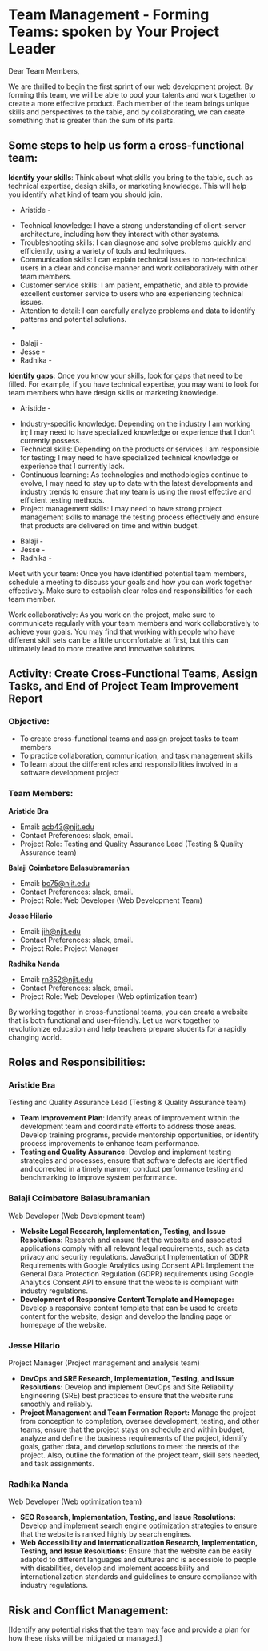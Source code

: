 # Team Management - Forming Teams: spoken by Your Project Leader

Dear Team Members,

We are thrilled to begin the first sprint of our web development project. By forming this team, we will be able to pool your talents and work together
to create a more effective product. Each member of the team brings unique skills and perspectives to the table, and by
collaborating, we can create something that is greater than the sum of its parts.

## Some steps to help us form a cross-functional team:

**Identify your skills**: Think about what skills you bring to the table, such as technical expertise, design skills, or
marketing knowledge. This will help you identify what kind of team you should join.
* Aristide -
- Technical knowledge: I have a strong understanding of client-server architecture, including how they interact with other systems.
- Troubleshooting skills: I can diagnose and solve problems quickly and efficiently, using a variety of tools and techniques.
- Communication skills: I can explain technical issues to non-technical users in a clear and concise manner and work collaboratively with other team members.
- Customer service skills: I am patient, empathetic, and able to provide excellent customer service to users who are experiencing technical issues.
- Attention to detail: I can carefully analyze problems and data to identify patterns and potential solutions.
- 
* Balaji - 
* Jesse - 
* Radhika - 

**Identify gaps**: Once you know your skills, look for gaps that need to be filled. For example, if you have technical
expertise, you may want to look for team members who have design skills or marketing knowledge.
* Aristide - 
- Industry-specific knowledge: Depending on the industry I am working in; I may need to have specialized knowledge or experience that I don't currently possess.
- Technical skills: Depending on the products or services I am responsible for testing; I may need to have specialized technical knowledge or experience that I currently lack.
- Continuous learning: As technologies and methodologies continue to evolve, I may need to stay up to date with the latest developments and industry trends to ensure that my team is using the most effective and efficient testing methods.
- Project management skills: I may need to have strong project management skills to manage the testing process effectively and ensure that products are delivered on time and within budget.
* Balaji - 
* Jesse - 
* Radhika - 

Meet with your team: Once you have identified potential team members, schedule a meeting to discuss your goals and how
you can work together effectively. Make sure to establish clear roles and responsibilities for each team member.

Work collaboratively: As you work on the project, make sure to communicate regularly with your team members and work
collaboratively to achieve your goals. You may find that working with people who have different skill sets can be a
little uncomfortable at first, but this can ultimately lead to more creative and innovative solutions.


## Activity: Create Cross-Functional Teams, Assign Tasks, and End of Project Team Improvement Report 

### Objective:
- To create cross-functional teams and assign project tasks to team members
- To practice collaboration, communication, and task management skills
- To learn about the different roles and responsibilities involved in a software development project


### Team Members:
**Aristide Bra**
* Email: acb43@njit.edu
* Contact Preferences: slack, email. 
* Project Role: Testing and Quality Assurance Lead (Testing & Quality Assurance team)

**Balaji Coimbatore Balasubramanian**
* Email: bc75@njit.edu
* Contact Preferences: slack, email.
* Project Role: Web Developer (Web Development Team)

**Jesse Hilario**
* Email: jih@njit.edu
* Contact Preferences: slack, email.
* Project Role: Project Manager

**Radhika Nanda**
* Email: rn352@njit.edu
* Contact Preferences: slack, email.
* Project Role: Web Developer (Web optimization team)

By working together in cross-functional teams, you can create a website that is both functional and user-friendly. Let
us work together to revolutionize education and help teachers prepare students for a rapidly changing world.



## Roles and Responsibilities:
### Aristide Bra
Testing and Quality Assurance Lead (Testing & Quality Assurance team)
* **Team Improvement Plan**: Identify areas of improvement within the development team 
and coordinate efforts to address those areas. Develop training programs, provide 
mentorship opportunities, or identify process improvements to enhance team 
performance.
* **Testing and Quality Assurance**: Develop and implement testing strategies and 
processes, ensure that software defects are identified and corrected in a timely manner, 
conduct performance testing and benchmarking to improve system performance.

### Balaji Coimbatore Balasubramanian
Web Developer (Web Development team)
* **Website Legal Research, Implementation, Testing, and Issue Resolutions:** 
Research and ensure that the website and associated applications comply with all 
relevant legal requirements, such as data privacy and security regulations. JavaScript 
Implementation of GDPR Requirements with Google Analytics using Consent API: 
Implement the General Data Protection Regulation (GDPR) requirements using Google 
Analytics Consent API to ensure that the website is compliant with industry regulations.
* **Development of Responsive Content Template and Homepage:** Develop a 
responsive content template that can be used to create content for the website, design 
and develop the landing page or homepage of the website.


### Jesse Hilario
Project Manager (Project management and analysis team)
* **DevOps and SRE Research, Implementation, Testing, and Issue Resolutions:** 
Develop and implement DevOps and Site Reliability Engineering (SRE) best practices to
ensure that the website runs smoothly and reliably.
* **Project Management and Team Formation Report:** Manage the project from 
conception to completion, oversee development, testing, and other teams, ensure that 
the project stays on schedule and within budget, analyze and define the business 
requirements of the project, identify goals, gather data, and develop solutions to meet 
the needs of the project. Also, outline the formation of the project team, skill sets 
needed, and task assignments.

### Radhika Nanda
Web Developer (Web optimization team)
* **SEO Research, Implementation, Testing, and Issue Resolutions:** Develop and 
implement search engine optimization strategies to ensure that the website is ranked 
highly by search engines.
* **Web Accessibility and Internationalization Research, Implementation, Testing, and
Issue Resolutions:** Ensure that the website can be easily adapted to different 
languages and cultures and is accessible to people with disabilities, develop and 
implement accessibility and internationalization standards and guidelines to ensure 
compliance with industry regulations.

## Risk and Conflict Management:
[Identify any potential risks that the team may face and provide a plan for how these risks will be mitigated or managed.]
